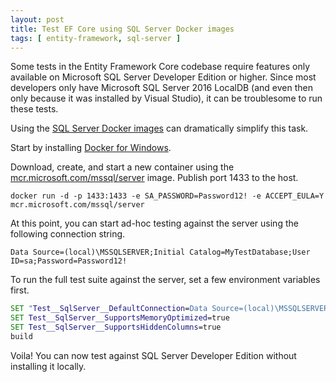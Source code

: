 ```yaml
---
layout: post
title: Test EF Core using SQL Server Docker images
tags: [ entity-framework, sql-server ]
---
```


Some tests in the Entity Framework Core codebase require features only available on Microsoft SQL Server Developer
Edition or higher. Since most developers only have Microsoft SQL Server 2016 LocalDB (and even then only because it was
installed by Visual Studio), it can be troublesome to run these tests.

Using the [SQL Server Docker images][1] can dramatically simplify this task.

Start by installing [Docker for Windows][2].

Download, create, and start a new container using the [mcr.microsoft.com/mssql/server][3] image. Publish port 1433 to the host.

    docker run -d -p 1433:1433 -e SA_PASSWORD=Password12! -e ACCEPT_EULA=Y mcr.microsoft.com/mssql/server

At this point, you can start ad-hoc testing against the server using the following connection string.

    Data Source=(local)\MSSQLSERVER;Initial Catalog=MyTestDatabase;User ID=sa;Password=Password12!

To run the full test suite against the server, set a few environment variables first.

```bat
SET "Test__SqlServer__DefaultConnection=Data Source=(local)\MSSQLSERVER;User ID=sa;Password=Password12!"
SET Test__SqlServer__SupportsMemoryOptimized=true
SET Test__SqlServer__SupportsHiddenColumns=true
build
```

Voila! You can now test against SQL Server Developer Edition without installing it locally.


  [1]: https://github.com/Microsoft/mssql-docker
  [2]: https://www.docker.com/docker-windows
  [3]: https://hub.docker.com/_/microsoft-mssql-server
